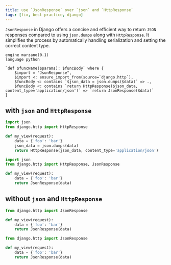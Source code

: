 ```yaml
---
title: use `JsonResponse` over `json` and `HttpResponse`
tags: [fix, best-practice, django]
---
```


`JsonResponse` in Django offers a concise and efficient way to return `JSON` responses compared to using `json.dumps` along with `HttpResponse`. It simplifies the process by automatically handling serialization and setting the correct content type.

```grit
engine marzano(0.1)
language python

`def $funcName($params): $funcBody` where {
    $import = "JsonResponse",
    $import <: ensure_import_from(source=`django.http`),
    $funcBody <: contains `$json_data = json.dumps($data)` => .,
    $funcBody <: contains `return HttpResponse($json_data, content_type='application/json')` => `return JsonResponse($data)`
}
```

## with `json` and `HttpResponse`

```python
import json
from django.http import HttpResponse

def my_view(request):
    data = {'foo': 'bar'}
    json_data = json.dumps(data)
    return HttpResponse(json_data, content_type='application/json')
```

```python
import json
from django.http import HttpResponse, JsonResponse

def my_view(request):
    data = {'foo': 'bar'}
    return JsonResponse(data)
```

## without `json` and `HttpResponse`

```python
from django.http import JsonResponse

def my_view(request):
    data = {'foo': 'bar'}
    return JsonResponse(data)
```

```python
from django.http import JsonResponse

def my_view(request):
    data = {'foo': 'bar'}
    return JsonResponse(data)
```
